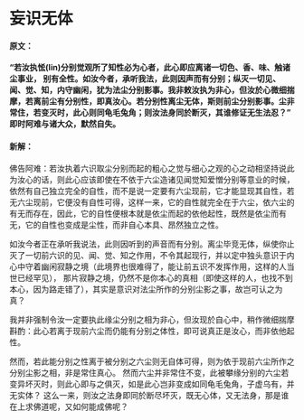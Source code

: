 # 妄识无体

#### 原文：

**“若汝执恡(lin)分别觉观所了知性必为心者，此心即应离诸一切色、香、味、触诸尘事业，
别有全性。如汝今者，承听我法，此则因声而有分别；纵灭一切见、闻、觉、知，内守幽闲，犹为法尘分别影事。我非敕汝执为非心，但汝於心微细揣摩，若离前尘有分别性，即真汝心。若分别性离尘无体，斯则前尘分别影事。尘非常住，若变灭时，此心则同龟毛兔角；则汝法身同於断灭，其谁修证无生法忍？”
即时阿难与诸大众，默然自失。**

#### 新解：

佛告阿难：若汝执着六识取尘分别而起的粗心之觉与细心之观的心之动相坚持说此为汝心的话，则此心应该即使在不依于六尘造诸见闻觉知爱憎分别等意业的时候，依然有自己独立完全的自性，而不是说一定要有六尘现前，它才能显现其自性，若无六尘现前，它便没有自性可得，这样一来，它的自性就完全在于六尘，依六尘的有无而存在，因此，它的自性便根本就是依尘而起的依他起性，既然是依尘而有无，它的自性也变成是尘性，而非自心本具、昂然独立之性。

如汝今者正在承听我说法，此则因听到的声音而有分别。离尘毕竞无体，纵使你止灭了一切前六识的见、闻、觉、知之作用，不令其起现行，并以定中独头意识于内心中守着幽闲寂静之境（此境界也很难得了，能让前五识不发挥作用，这样的人当世已经罕见），
那片寂静之境，仍然不是你本心的真相（即使这样的人，也找不到本心，因为路走错了），其实是意识对法尘所作的分别尘影之事，故岂可认之为真？

我并非强制令汝一定要执此缘尘分别之相为非心，但汝现於自心中，稍作微细揣摩斟酌：此心若离于现前六尘而仍能有分别之体性，即可说真正是汝心，而非依他起性。 

然而，若此能分别之性离于被分别之六尘则无自体可得，则为依于现前六尘所作之分别尘影之相，非是常住真心。
然而六尘并非常住不变，此被攀缘分别的六尘若变异坏灭时，则此心即与之俱灭，如是此心岂非变成如同龟毛兔角，子虚乌有，并无实体？
这么一来，则汝之法身即同於断尽坏灭，既无心体，又无法身，那是谁在上求佛道呢，又如何能成佛呢？
